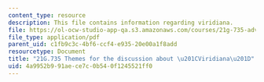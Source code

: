```yaml
---
content_type: resource
description: This file contains information regarding viridiana.
file: https://ol-ocw-studio-app-qa.s3.amazonaws.com/courses/21g-735-advanced-topics-in-hispanic-literature-and-film-the-films-of-luis-bunuel-fall-2013/4a9952b991aece7c0b540f1245521ff0_MIT21G_735F13_Themes.pdf
file_type: application/pdf
parent_uid: c1fb9c3c-4bf6-ccf4-e935-20e00a1f8add
resourcetype: Document
title: "21G.735 Themes for the discussion about \u201CViridiana\u201D"
uid: 4a9952b9-91ae-ce7c-0b54-0f1245521ff0
---
```

